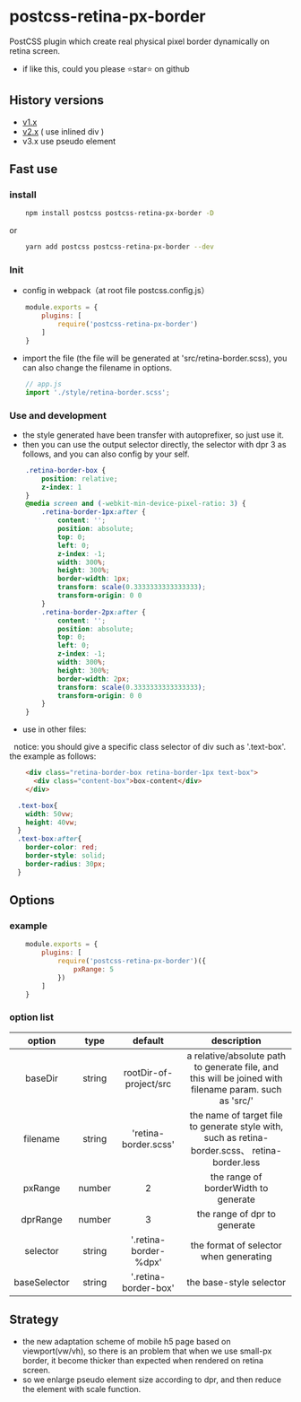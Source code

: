 # postcss-retina-px-border

PostCSS plugin which create real physical pixel border dynamically on retina screen.

* if like this, could you please ⭐️star⭐ on github

## History versions

* [v1.x](https://github.com/pomelott/postcss-retina-px-border/blob/master/v1.md)
* [v2.x](https://github.com/pomelott/postcss-retina-px-border/blob/master/v2.md) ( use inlined div )
* v3.x use pseudo element

## Fast use

### install

```bash
    npm install postcss postcss-retina-px-border -D
```

or

```bash
    yarn add postcss postcss-retina-px-border --dev
```

### Init

* config in webpack（at root file postcss.config.js）

```js
    module.exports = {
        plugins: [
            require('postcss-retina-px-border')
        ]
    }
```

* import the file (the file will be generated at 'src/retina-border.scss), you can also change the filename in options.

```js
    // app.js
    import './style/retina-border.scss';
```

### Use and development

* the style generated have been transfer with autoprefixer, so just use it.
* then you can use the output selector directly, the selector with dpr 3 as follows, and you can also config by your self.

```css
    .retina-border-box {
        position: relative;
        z-index: 1
    }
    @media screen and (-webkit-min-device-pixel-ratio: 3) {
        .retina-border-1px:after {
            content: '';
            position: absolute;
            top: 0;
            left: 0;
            z-index: -1;
            width: 300%;
            height: 300%;
            border-width: 1px;
            transform: scale(0.3333333333333333);
            transform-origin: 0 0
        }
        .retina-border-2px:after {
            content: '';
            position: absolute;
            top: 0;
            left: 0;
            z-index: -1;
            width: 300%;
            height: 300%;
            border-width: 2px;
            transform: scale(0.3333333333333333);
            transform-origin: 0 0
        }
    }
```

* use in other files:

&nbsp;
notice: you should give a specific class selector of div such as '.text-box'. the example as follows:

```html
    <div class="retina-border-box retina-border-1px text-box">
      <div class="content-box">box-content</div>
    </div>
```

```css
  .text-box{
    width: 50vw;
    height: 40vw;
  }
  .text-box:after{
    border-color: red;
    border-style: solid;
    border-radius: 30px;
  }
```

## Options

### example

```js
    module.exports = {
        plugins: [
            require('postcss-retina-px-border')({
                pxRange: 5
            })
        ]
    }
```

### option list

| option | type | default | description |
|:---:|:---:|:---:|:---:|
| baseDir | string | rootDir-of-project/src | a relative/absolute path to generate file, and this will be joined with filename param. such as 'src/' |
| filename | string | 'retina-border.scss' | the name of target file to generate style with, such as retina-border.scss、 retina-border.less |
| pxRange | number | 2 | the range of borderWidth to generate |
| dprRange | number | 3 | the range of dpr to generate |
| selector | string | '.retina-border-%dpx' | the format of selector when generating |
| baseSelector | string | '.retina-border-box' | the base-style selector |

## Strategy

* the new adaptation scheme of mobile h5 page based on viewport(vw/vh), so there is an problem that when we use small-px border, it become thicker than expected when rendered on retina screen.
* so we enlarge pseudo element size according to dpr, and then reduce the element with scale function.
